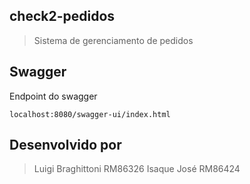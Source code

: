 ## check2-pedidos

> Sistema de gerenciamento de pedidos

## Swagger

Endpoint do swagger

```localhost:8080/swagger-ui/index.html```

## Desenvolvido por

> Luigi Braghittoni RM86326
> Isaque José RM86424

